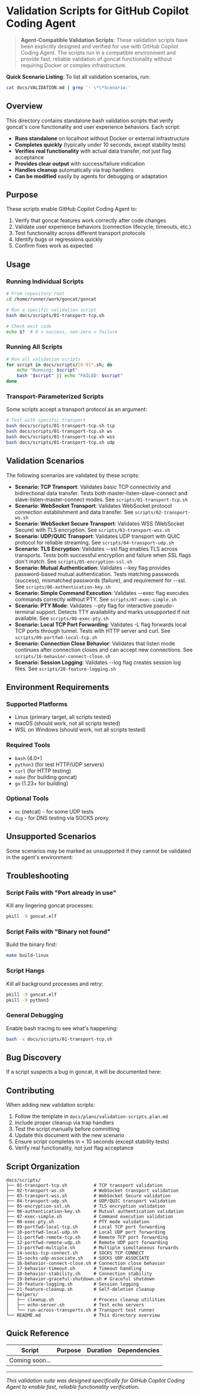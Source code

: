 # Validation Scripts for GitHub Copilot Coding Agent

> **Agent-Compatible Validation Scripts**: These validation scripts have been explicitly designed and verified for use with GitHub Copilot Coding Agent. The scripts run in a compatible environment and provide fast, reliable validation of goncat functionality without requiring Docker or complex infrastructure.

**Quick Scenario Listing**: To list all validation scenarios, run:
```bash
cat docs/VALIDATION.md | grep '- \*\*Scenario:'
```

## Overview

This directory contains standalone bash validation scripts that verify goncat's core functionality and user experience behaviors. Each script:

- **Runs standalone** on localhost without Docker or external infrastructure
- **Completes quickly** (typically under 10 seconds, except stability tests)
- **Verifies real functionality** with actual data transfer, not just flag acceptance
- **Provides clear output** with success/failure indication
- **Handles cleanup** automatically via trap handlers
- **Can be modified** easily by agents for debugging or adaptation

## Purpose

These scripts enable GitHub Copilot Coding Agent to:
1. Verify that goncat features work correctly after code changes
2. Validate user experience behaviors (connection lifecycle, timeouts, etc.)
3. Test functionality across different transport protocols
4. Identify bugs or regressions quickly
5. Confirm fixes work as expected

## Usage

### Running Individual Scripts

```bash
# From repository root
cd /home/runner/work/goncat/goncat

# Run a specific validation script
bash docs/scripts/01-transport-tcp.sh

# Check exit code
echo $?  # 0 = success, non-zero = failure
```

### Running All Scripts

```bash
# Run all validation scripts
for script in docs/scripts/[0-9]*.sh; do
    echo "Running: $script"
    bash "$script" || echo "FAILED: $script"
done
```

### Transport-Parameterized Scripts

Some scripts accept a transport protocol as an argument:

```bash
# Test with specific transport
bash docs/scripts/01-transport-tcp.sh tcp
bash docs/scripts/01-transport-tcp.sh ws
bash docs/scripts/01-transport-tcp.sh wss
bash docs/scripts/01-transport-tcp.sh udp
```

## Validation Scenarios

The following scenarios are validated by these scripts:

- **Scenario: TCP Transport**: Validates basic TCP connectivity and bidirectional data transfer. Tests both master-listen-slave-connect and slave-listen-master-connect modes. See `scripts/01-transport-tcp.sh`
- **Scenario: WebSocket Transport**: Validates WebSocket protocol connection establishment and data transfer. See `scripts/02-transport-ws.sh`
- **Scenario: WebSocket Secure Transport**: Validates WSS (WebSocket Secure) with TLS encryption. See `scripts/03-transport-wss.sh`
- **Scenario: UDP/QUIC Transport**: Validates UDP transport with QUIC protocol for reliable streaming. See `scripts/04-transport-udp.sh`
- **Scenario: TLS Encryption**: Validates --ssl flag enables TLS across transports. Tests both successful encryption and failure when SSL flags don't match. See `scripts/05-encryption-ssl.sh`
- **Scenario: Mutual Authentication**: Validates --key flag provides password-based mutual authentication. Tests matching passwords (success), mismatched passwords (failure), and requirement for --ssl. See `scripts/06-authentication-key.sh`
- **Scenario: Simple Command Execution**: Validates --exec flag executes commands correctly without PTY. See `scripts/07-exec-simple.sh`
- **Scenario: PTY Mode**: Validates --pty flag for interactive pseudo-terminal support. Detects TTY availability and marks unsupported if not available. See `scripts/08-exec-pty.sh`
- **Scenario: Local TCP Port Forwarding**: Validates -L flag forwards local TCP ports through tunnel. Tests with HTTP server and curl. See `scripts/09-portfwd-local-tcp.sh`
- **Scenario: Connection Close Behavior**: Validates that listen mode continues after connection closes and can accept new connections. See `scripts/16-behavior-connect-close.sh`
- **Scenario: Session Logging**: Validates --log flag creates session log files. See `scripts/20-feature-logging.sh`

<!-- Additional scenarios will be added as more scripts are implemented -->

## Environment Requirements

### Supported Platforms
- Linux (primary target, all scripts tested)
- macOS (should work, not all scripts tested)
- WSL on Windows (should work, not all scripts tested)

### Required Tools
- `bash` (4.0+)
- `python3` (for test HTTP/UDP servers)
- `curl` (for HTTP testing)
- `make` (for building goncat)
- `go` (1.23+ for building)

### Optional Tools
- `nc` (netcat) - for some UDP tests
- `dig` - for DNS testing via SOCKS proxy

## Unsupported Scenarios

Some scenarios may be marked as unsupported if they cannot be validated in the agent's environment:

<!-- Unsupported scenarios will be documented as discovered -->

## Troubleshooting

### Script Fails with "Port already in use"

Kill any lingering goncat processes:
```bash
pkill -9 goncat.elf
```

### Script Fails with "Binary not found"

Build the binary first:
```bash
make build-linux
```

### Script Hangs

Kill all background processes and retry:
```bash
pkill -9 goncat.elf
pkill -9 python3
```

### General Debugging

Enable bash tracing to see what's happening:
```bash
bash -x docs/scripts/01-transport-tcp.sh
```

## Bug Discovery

If a script suspects a bug in goncat, it will be documented here:

<!-- Bug discoveries will be noted as found -->

## Contributing

When adding new validation scripts:

1. Follow the template in `docs/plans/validation-scripts.plan.md`
2. Include proper cleanup via trap handlers
3. Test the script manually before committing
4. Update this document with the new scenario
5. Ensure script completes in < 10 seconds (except stability tests)
6. Verify real functionality, not just flag acceptance

## Script Organization

```
docs/scripts/
├── 01-transport-tcp.sh          # TCP transport validation
├── 02-transport-ws.sh           # WebSocket transport validation
├── 03-transport-wss.sh          # WebSocket Secure validation
├── 04-transport-udp.sh          # UDP/QUIC transport validation
├── 05-encryption-ssl.sh         # TLS encryption validation
├── 06-authentication-key.sh     # Mutual authentication validation
├── 07-exec-simple.sh            # Command execution validation
├── 08-exec-pty.sh               # PTY mode validation
├── 09-portfwd-local-tcp.sh      # Local TCP port forwarding
├── 10-portfwd-local-udp.sh      # Local UDP port forwarding
├── 11-portfwd-remote-tcp.sh     # Remote TCP port forwarding
├── 12-portfwd-remote-udp.sh     # Remote UDP port forwarding
├── 13-portfwd-multiple.sh       # Multiple simultaneous forwards
├── 14-socks-tcp-connect.sh      # SOCKS TCP CONNECT
├── 15-socks-udp-associate.sh    # SOCKS UDP ASSOCIATE
├── 16-behavior-connect-close.sh # Connection close behavior
├── 17-behavior-timeout.sh       # Timeout handling
├── 18-behavior-stability.sh     # Connection stability
├── 19-behavior-graceful-shutdown.sh # Graceful shutdown
├── 20-feature-logging.sh        # Session logging
├── 21-feature-cleanup.sh        # Self-deletion cleanup
├── helpers/
│   ├── cleanup.sh               # Process cleanup utilities
│   ├── echo-server.sh           # Test echo servers
│   └── run-across-transports.sh # Transport test runner
└── README.md                    # This directory overview
```

## Quick Reference

| Script | Purpose | Duration | Dependencies |
|--------|---------|----------|--------------|
| Coming soon... | | | |

---

*This validation suite was designed specifically for GitHub Copilot Coding Agent to enable fast, reliable functionality verification.*
